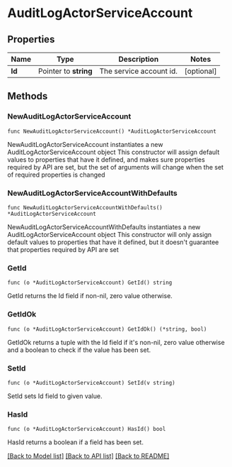 # AuditLogActorServiceAccount

## Properties

Name | Type | Description | Notes
------------ | ------------- | ------------- | -------------
**Id** | Pointer to **string** | The service account id. | [optional] 

## Methods

### NewAuditLogActorServiceAccount

`func NewAuditLogActorServiceAccount() *AuditLogActorServiceAccount`

NewAuditLogActorServiceAccount instantiates a new AuditLogActorServiceAccount object
This constructor will assign default values to properties that have it defined,
and makes sure properties required by API are set, but the set of arguments
will change when the set of required properties is changed

### NewAuditLogActorServiceAccountWithDefaults

`func NewAuditLogActorServiceAccountWithDefaults() *AuditLogActorServiceAccount`

NewAuditLogActorServiceAccountWithDefaults instantiates a new AuditLogActorServiceAccount object
This constructor will only assign default values to properties that have it defined,
but it doesn't guarantee that properties required by API are set

### GetId

`func (o *AuditLogActorServiceAccount) GetId() string`

GetId returns the Id field if non-nil, zero value otherwise.

### GetIdOk

`func (o *AuditLogActorServiceAccount) GetIdOk() (*string, bool)`

GetIdOk returns a tuple with the Id field if it's non-nil, zero value otherwise
and a boolean to check if the value has been set.

### SetId

`func (o *AuditLogActorServiceAccount) SetId(v string)`

SetId sets Id field to given value.

### HasId

`func (o *AuditLogActorServiceAccount) HasId() bool`

HasId returns a boolean if a field has been set.


[[Back to Model list]](../README.md#documentation-for-models) [[Back to API list]](../README.md#documentation-for-api-endpoints) [[Back to README]](../README.md)


